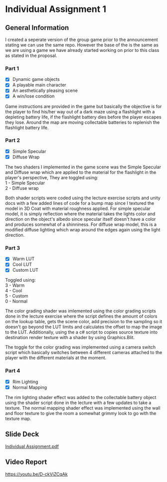 # Individual Assignment 1
## General Information
I created a seperate version of the group game prior to the announcement stating we can use the same repo. However the base of the is the same as we are using a game we have already started working on prior to this class as stated in the proposal.

### Part 1
- [X] Dynamic game objects
- [X] A playable main character
- [X] An aesthetically pleasing scene
- [X] A win/lose condition

Game instructions are provided in the game but basically the objective is for the player to find his/her way out of a dark maze using a flashlight with a depleting battery life, if the flashlight battery dies before the player escapes they lose. Around the map are moving collectable batteries to replenish the flashlight battery life. 

### Part 2
- [X] Simple Specular
- [X] Diffuse Wrap

The two shaders I implemented in the game scene was the Simple Specular and Diffuse wrap which are applied to the material for the flashlight in the player's perspective, They are toggled using: </br>
1 - Simple Specular</br>
2 - Diffuse wrap</br>

Both shader scripts were coded using the lecture exercise scripts and unity docs with a few added lines of code for a bump map since I textured the model in 3D Coat with material roughness applied.  For simple specular model, it is simply reflection where the material takes the lights color and direction on the object's albedo since specular itself doesn't have a color and produces somewhat of a shinniness. For diffuse wrap model, this is a modified diffuse lighting which wrap around the edges again using the light direction.

### Part 3
- [X] Warm LUT
- [X] Cool LUT
- [X] Custom LUT

Toggled using:</br>
3 - Warm</br>
4 - Cool</br>
5 - Custom</br>
0 - Normal</br>

The color grading shader was imlemented using the color grading scripts done in the lecture exercise where the script defines the amount of colors on the lookup table, gets the scene color, add precision to the sampling so it doesn't go beyond the LUT limits and calculates the offset to map the image to the LUT. Additionally, using the a c# script to copies source texture into destination render texture with a shader by using Graphics.Blit.</br>

The toggle for the color grading was implemented using a camera switch script which basically switches between 4 different cameras attached to the player with the different materials at the moment.

### Part 4
- [X] Rim Lighting
- [X] Normal Mapping

The rim lighting shader effect was added to the collectable battery object using the shader script done in the lecture with a few updates to take a texture. The normal mapping shader effect was implemented using the wall and floor texture to give the room a somewhat grimmy look to go with the texture map.

## Slide Deck
[Individual Assignment.pdf](https://github.com/Jelanigarnes/Run-Game-CG/files/10609561/Individual.Assignment.pdf)

## Video Report
https://youtu.be/D-ckViZCqAk

 

 

